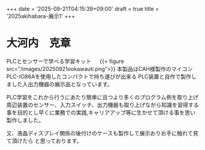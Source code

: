 +++
date = '2025-09-21T04:15:39+09:00'
draft = true
title = '2025akihabara-展示1'
+++

# 大河内　克章  
PLCとセンサーで学べる学習キット   　
{{< figure src="/images/20250921ookawauti.png">}}
本製品はCAH様製作のマイコンPLC-IO86Aを使用したコンパクトで持ち運びが出来る
PLC装置と自作で製作しました入出力機器の展示品となっています。

PLC学習をこれから行うにあたり簡単に且つより多くのプログラム例を取り上げ
周辺装置のセンサー、入力スイッチ、出力機器も取り上げながら知識を習得する事を目的とし早くに業務での実践,キャリアアップ等に生かせて頂ける事を思い製作しました。

又、液晶ディスプレイ関係の後付けのケースも製作して展示おりお手に触れて見て頂けたら
と思っております。
